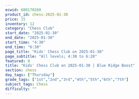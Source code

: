 ```yaml
---
ecwid: 680170260
product_id: chess-2025-01-30
price: 15
inventory: 12
category: "Chess Club"
start_date: "2025-01-30"
end_date: "2025-01-30"
start_time: "4:30"
end_time: "6:30"
page_title: "Kids' Chess Club on 2025-01-30"
page_subtitle: "All levels; 4:30 to 6:20"
featured: 0
title: "Kids' Chess Club on 2025-01-30 | Blue Ridge Boost"
section: chess
day_tags: ["Thursday"]
grade_tags: ["1st","2nd","3rd","4th","5th","6th","7th"]
subject_tags: Chess
difficulty: ""
---
```


